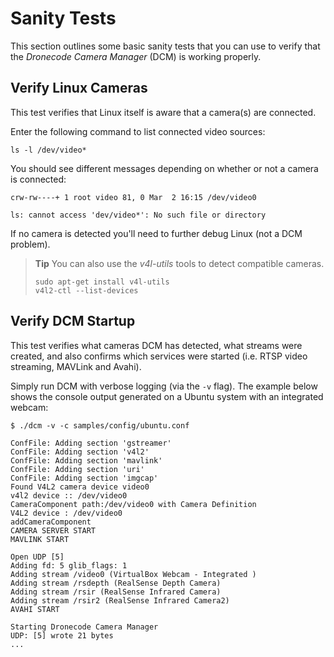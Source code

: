 # Sanity Tests

This section outlines some basic sanity tests that you can use to verify that the *Dronecode Camera Manager* (DCM) is working properly.

<!-- need to check all for Gazebo too -->

## Verify Linux Cameras

This test verifies that Linux itself is aware that a camera(s) are connected.

Enter the following command to list connected video sources:
```
ls -l /dev/video*
```

You should see different messages depending on whether or not a camera is connected:
```
crw-rw----+ 1 root video 81, 0 Mar  2 16:15 /dev/video0
```
```
ls: cannot access 'dev/video*': No such file or directory
  ```

If no camera is detected you'll need to further debug Linux (not a DCM problem).

> **Tip** You can also use the *v4l-utils* tools to detect compatible cameras. 
> ```
> sudo apt-get install v4l-utils
> v4l2-ctl --list-devices
> ```

## Verify DCM Startup

This test verifies what cameras DCM has detected, what streams were created, and also confirms which services were started (i.e. RTSP video streaming, MAVLink and Avahi).

Simply run DCM with verbose logging (via the `-v` flag). The example below shows the console output generated on a Ubuntu system with an integrated webcam:

```
$ ./dcm -v -c samples/config/ubuntu.conf

ConfFile: Adding section 'gstreamer'
ConfFile: Adding section 'v4l2'
ConfFile: Adding section 'mavlink'
ConfFile: Adding section 'uri'
ConfFile: Adding section 'imgcap'
Found V4L2 camera device video0
v4l2 device :: /dev/video0
CameraComponent path:/dev/video0 with Camera Definition
V4L2 device : /dev/video0
addCameraComponent
CAMERA SERVER START
MAVLINK START

Open UDP [5]
Adding fd: 5 glib_flags: 1
Adding stream /video0 (VirtualBox Webcam - Integrated )
Adding stream /rsdepth (RealSense Depth Camera)
Adding stream /rsir (RealSense Infrared Camera)
Adding stream /rsir2 (RealSense Infrared Camera2)
AVAHI START

Starting Dronecode Camera Manager
UDP: [5] wrote 21 bytes
...
```


<!-- TODO Test above with Gazebo, Note that QGC latest does work, update intro to link forward to the quickstarts.Verify the quickstarts capture everything in Ubuntu quickstart version. --> 
